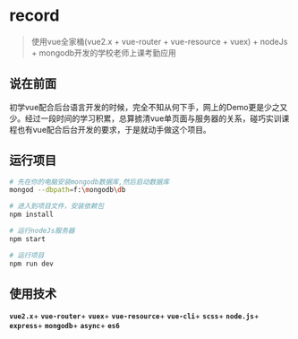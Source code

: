 # record

> 使用vue全家桶(vue2.x + vue-router + vue-resource + vuex) + nodeJs + mongodb开发的学校老师上课考勤应用

## 说在前面
初学vue配合后台语言开发的时候，完全不知从何下手，网上的Demo更是少之又少。经过一段时间的学习积累，总算掳清vue单页面与服务器的关系，碰巧实训课程也有vue配合后台开发的要求，于是就动手做这个项目。

## 运行项目

``` bash
# 先在你的电脑安装mongodb数据库,然后启动数据库
mongod --dbpath=f:\mongodb\db

# 进入到项目文件，安装依赖包
npm install

# 运行nodeJs服务器
npm start

# 运行项目
npm run dev
```

## 使用技术
**`vue2.x`**+
**`vue-router`**+
**`vuex`**+
**`vue-resource`**+
**`vue-cli`**+
**`scss`**+
**`node.js`**+
**`express`**+
**`mongodb`**+
**`async`**+
**`es6`**

